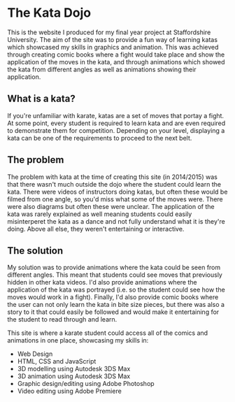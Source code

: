 # The Kata Dojo

This is the website I produced for my final year project at Staffordshire University. The aim of the site was to provide a fun way of learning katas which showcased my skills in graphics and animation. This was achieved through creating comic books where a fight would take place and show the application of the moves in the kata, and through animations which showed the kata from different angles as well as animations showing their application.

## What is a kata?

If you're unfamiliar with karate, katas are a set of moves that portay a fight. At some point, every student is required to learn kata and are even required to demonstrate them for competition. Depending on your level, displaying a kata can be one of the requirements to proceed to the next belt.

## The problem

The problem with kata at the time of creating this site (in 2014/2015) was that there wasn't much outside the dojo where the student could learn the kata. There were videos of instructors doing katas, but often these would be filmed from one angle, so you'd miss what some of the moves were. There were also diagrams but often these were unclear. The application of the kata was rarely explained as well meaning students could easily misinterperet the kata as a dance and not fully understand what it is they're doing. Above all else, they weren't entertaining or interactive.

## The solution

My solution was to provide animations where the kata could be seen from different angles. This meant that students could see moves that previously hidden in other kata videos. I'd also provide animations where the application of the kata was portrayed (i.e. so the student could see how the moves would work in a fight). Finally, I'd also provide comic books where the user can not only learn the kata in bite size pieces, but there was also a story to it that could easily be followed and would make it entertaining for the student to read through and learn.

This site is where a karate student could access all of the comics and animations in one place, showcasing my skills in:

- Web Design
- HTML, CSS and JavaScript
- 3D modelling using Autodesk 3DS Max
- 3D animation using Autodesk 3DS Max
- Graphic design/editing using Adobe Photoshop
- Video editing using Adobe Premiere
